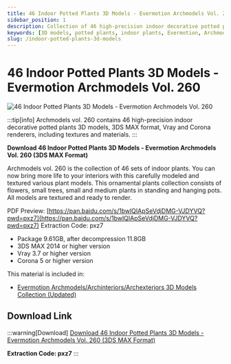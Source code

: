 ```yaml
---
title: 46 Indoor Potted Plants 3D Models - Evermotion Archmodels Vol. 260
sidebar_position: 1
description: Collection of 46 high-precision indoor decorative potted plants 3D models for 3ds Max with Vray and Corona renderers
keywords: [3D models, potted plants, indoor plants, Evermotion, Archmodels, 3ds Max]
slug: /indoor-potted-plants-3d-models
---
```

<!--Above is frontmatter Part-generate depend on content meet Google Seo, you need to balance automation efficiency with Google’s core ranking factors—especially E-E-A-T (Experience, Expertise, Authoritativeness, Trustworthiness), -->

<!--First Part-This is Title -->
# 46 Indoor Potted Plants 3D Models - Evermotion Archmodels Vol. 260

<!--Second Part-This is First Banner -->
![46 Indoor Potted Plants 3D Models - Evermotion Archmodels Vol. 260](https://www.gfxcamp.com/wp-content/uploads/2022/11/Evermotion-–-Archmodels-Vol.-260.jpg)

:::tip[info]
Archmodels vol. 260 contains 46 high-precision indoor decorative potted plants 3D models, 3DS MAX format, Vray and Corona renderers, including textures and materials.
:::

**Download 46 Indoor Potted Plants 3D Models - Evermotion Archmodels Vol. 260 (3DS MAX Format)**

Archmodels vol. 260 is the collection of 46 sets of indoor plants. You can now bring more life to your interiors with this carefully modeled and textured various plant models. This ornamental plants collection consists of flowers, small trees, small and medium plants in standing and hanging pots. All models are textured and ready to render.

PDF Preview: [https://pan.baidu.com/s/1bwlQIApSeVdjDMG-VJDYVQ?pwd=pxz7](https://pan.baidu.com/s/1bwlQIApSeVdjDMG-VJDYVQ?pwd=pxz7) Extraction Code: pxz7

- Package 9.61GB, after decompression 11.8GB
- 3DS MAX 2014 or higher version
- Vray 3.7 or higher version
- Corona 5 or higher version

This material is included in:
- [Evermotion Archmodels/Archinteriors/Archexteriors 3D Models Collection (Updated)](https://www.gfxcamp.com/evermotion/)

## Download Link
:::warning[Download]
[Download 46 Indoor Potted Plants 3D Models - Evermotion Archmodels Vol. 260 (3DS MAX Format)](https://pan.baidu.com/s/1bwlQIApSeVdjDMG-VJDYVQ?pwd=pxz7)

**Extraction Code: pxz7**
:::